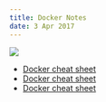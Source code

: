 ```yaml
---
title: Docker Notes
date: 3 Apr 2017
---
```


![](pics/docker.png)

- [Docker cheat sheet](static/docker-cs-1.pdf)
- [Docker cheat sheet](static/docker-cs-2.pdf)
- [Docker cheat sheet](static/docker-cs-3.pdf)
